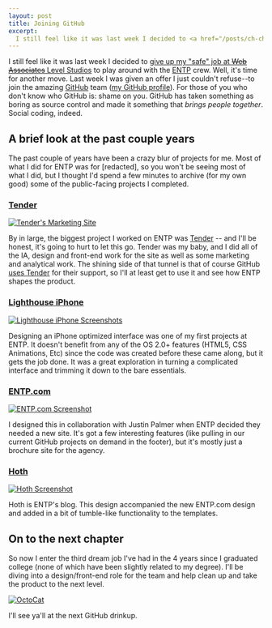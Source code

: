 ```yaml
---
layout: post
title: Joining GitHub
excerpt:
  I still feel like it was last week I decided to <a href="/posts/ch-ch-ch-changes/">give up my "safe" job at <strike>Web Associates</strike> Level Studios</a> to play around with the <a href="http://entp.com">ENTP</a> crew.  Well, it's time for another move.  Last week I was given an offer I just couldn't refuse&mdash;to join the amazing <a href="http://github.com">GitHub</a> team.
---
```


I still feel like it was last week I decided to [give up my "safe" job at <strike>Web Associates</strike> Level Studios](/features/ch-ch-ch-changes/) to play around with the [ENTP](http://entp.com) crew.  Well, it's time for another move.  Last week I was given an offer I just couldn't refuse--to join the amazing [GitHub](http://github.com) team ([my GitHub profile](http://github.com/kneath)).  For those of you who don't know who GitHub is: shame on you.  GitHub has taken something as boring as source control and made it something that *brings people together*.  Social coding, indeed.

## A brief look at the past couple years

The past couple of years have been a crazy blur of projects for me.  Most of what I did for ENTP was for [redacted], so you won't be seeing most of what I did, but I thought I'd spend a few minutes to archive (for my own good) some of the public-facing projects I completed.

### [Tender](http://tenderapp.com)

<div class="figure"><a href="http://tenderapp.com"><img src="http://assets.warpspire.com/images/github/tender_marketing.jpg" alt="Tender's Marketing Site" /></a></div>

By in large, the biggest project I worked on ENTP was [Tender](http://tenderapp.com) -- and I'll be honest, it's going to hurt to let this go.  Tender was my baby, and I did all of the IA, design and front-end work for the site as well as some marketing and analytical work.  The shining side of that tunnel is that of course GitHub [uses Tender](http://support.github.com) for their support, so I'll at least get to use it and see how ENTP shapes the product.

### [Lighthouse iPhone](http://iphone.lighthouseapp.com)

<div class="figure"><a href="http://iphone.lighthouseapp.com"><img src="http://assets.warpspire.com/images/github/lighthouse_iphone.jpg" alt="Lighthouse iPhone Screenshots" /></a></div>

Designing an iPhone optimized interface was one of my first projects at ENTP.  It doesn't benefit from any of the OS 2.0+ features (HTML5, CSS Animations, Etc) since the code was created before these came along, but it gets the job done.  It was a great exploration in turning a complicated interface and trimming it down to the bare essentials.

### [ENTP.com](http://entp.com)

<div class="figure"><a href="http://entp.com"><img src="http://assets.warpspire.com/images/github/entp.jpg" alt="ENTP.com Screenshot" /></a></div>

I designed this in collaboration with Justin Palmer when ENTP decided they needed a new site.  It's got a few interesting features (like pulling in our current GitHub projects on demand in the footer), but it's mostly just a brochure site for the agency.

### [Hoth](http://hoth.entp.com)

<div class="figure"><a href="http://hoth.entp.com"><img src="http://assets.warpspire.com/images/github/entp_hoth.jpg" alt="Hoth Screenshot" /></a></div>

Hoth is ENTP's blog.  This design accompanied the new ENTP.com design and added in a bit of tumble-like functionality to the templates.

## On to the next chapter

So now I enter the third dream job I've had in the 4 years since I graduated college (none of which have been slightly related to my degree). I'll be diving into a design/front-end role for the team and help clean up and take the product to the next level.

<div class="figure"><a href="http://github.com"><img src="http://assets.warpspire.com/images/github/octocat.png" alt="OctoCat" /></a></div>

I'll see ya'll at the next GitHub drinkup.
